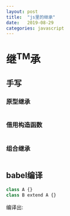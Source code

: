 ```yaml
---
layout: post
title:  "js里的继承"
date:   2019-08-29
categories: javascript
---
```


# 继<sup>TM</sup>承
## 手写
### 原型继承
``` javascript
```
### 借用构造函数
``` javascript
```
### 组合继承
``` javascript
```
## babel编译
``` javascript
class A {}
class B extend A {}
```
编译出:
``` javascript
```
